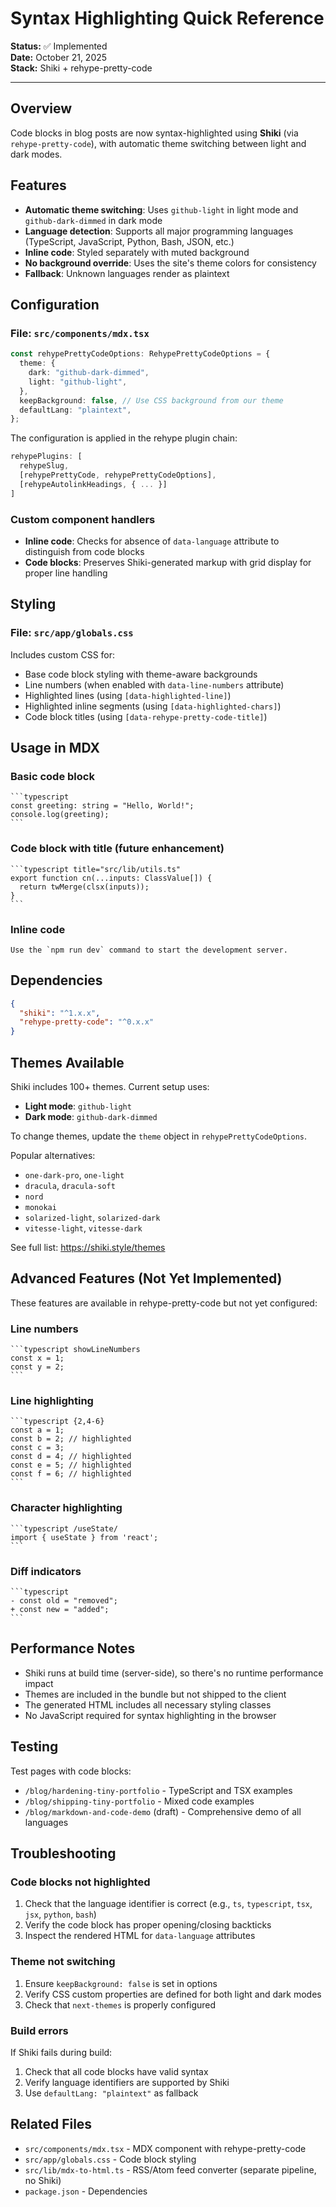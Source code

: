 # Syntax Highlighting Quick Reference

**Status:** ✅ Implemented  
**Date:** October 21, 2025  
**Stack:** Shiki + rehype-pretty-code

---

## Overview

Code blocks in blog posts are now syntax-highlighted using **Shiki** (via `rehype-pretty-code`), with automatic theme switching between light and dark modes.

## Features

- **Automatic theme switching**: Uses `github-light` in light mode and `github-dark-dimmed` in dark mode
- **Language detection**: Supports all major programming languages (TypeScript, JavaScript, Python, Bash, JSON, etc.)
- **Inline code**: Styled separately with muted background
- **No background override**: Uses the site's theme colors for consistency
- **Fallback**: Unknown languages render as plaintext

## Configuration

### File: `src/components/mdx.tsx`

```typescript
const rehypePrettyCodeOptions: RehypePrettyCodeOptions = {
  theme: {
    dark: "github-dark-dimmed",
    light: "github-light",
  },
  keepBackground: false, // Use CSS background from our theme
  defaultLang: "plaintext",
};
```

The configuration is applied in the rehype plugin chain:

```typescript
rehypePlugins: [
  rehypeSlug,
  [rehypePrettyCode, rehypePrettyCodeOptions],
  [rehypeAutolinkHeadings, { ... }]
]
```

### Custom component handlers

- **Inline code**: Checks for absence of `data-language` attribute to distinguish from code blocks
- **Code blocks**: Preserves Shiki-generated markup with grid display for proper line handling

## Styling

### File: `src/app/globals.css`

Includes custom CSS for:
- Base code block styling with theme-aware backgrounds
- Line numbers (when enabled with `data-line-numbers` attribute)
- Highlighted lines (using `[data-highlighted-line]`)
- Highlighted inline segments (using `[data-highlighted-chars]`)
- Code block titles (using `[data-rehype-pretty-code-title]`)

## Usage in MDX

### Basic code block

````mdx
```typescript
const greeting: string = "Hello, World!";
console.log(greeting);
```
````

### Code block with title (future enhancement)

````mdx
```typescript title="src/lib/utils.ts"
export function cn(...inputs: ClassValue[]) {
  return twMerge(clsx(inputs));
}
```
````

### Inline code

```mdx
Use the `npm run dev` command to start the development server.
```

## Dependencies

```json
{
  "shiki": "^1.x.x",
  "rehype-pretty-code": "^0.x.x"
}
```

## Themes Available

Shiki includes 100+ themes. Current setup uses:
- **Light mode**: `github-light`
- **Dark mode**: `github-dark-dimmed`

To change themes, update the `theme` object in `rehypePrettyCodeOptions`.

Popular alternatives:
- `one-dark-pro`, `one-light`
- `dracula`, `dracula-soft`
- `nord`
- `monokai`
- `solarized-light`, `solarized-dark`
- `vitesse-light`, `vitesse-dark`

See full list: https://shiki.style/themes

## Advanced Features (Not Yet Implemented)

These features are available in rehype-pretty-code but not yet configured:

### Line numbers

````mdx
```typescript showLineNumbers
const x = 1;
const y = 2;
```
````

### Line highlighting

````mdx
```typescript {2,4-6}
const a = 1;
const b = 2; // highlighted
const c = 3;
const d = 4; // highlighted
const e = 5; // highlighted
const f = 6; // highlighted
```
````

### Character highlighting

````mdx
```typescript /useState/
import { useState } from 'react';
```
````

### Diff indicators

````mdx
```typescript
- const old = "removed";
+ const new = "added";
```
````

## Performance Notes

- Shiki runs at build time (server-side), so there's no runtime performance impact
- Themes are included in the bundle but not shipped to the client
- The generated HTML includes all necessary styling classes
- No JavaScript required for syntax highlighting in the browser

## Testing

Test pages with code blocks:
- `/blog/hardening-tiny-portfolio` - TypeScript and TSX examples
- `/blog/shipping-tiny-portfolio` - Mixed code examples
- `/blog/markdown-and-code-demo` (draft) - Comprehensive demo of all languages

## Troubleshooting

### Code blocks not highlighted

1. Check that the language identifier is correct (e.g., `ts`, `typescript`, `tsx`, `jsx`, `python`, `bash`)
2. Verify the code block has proper opening/closing backticks
3. Inspect the rendered HTML for `data-language` attributes

### Theme not switching

1. Ensure `keepBackground: false` is set in options
2. Verify CSS custom properties are defined for both light and dark modes
3. Check that `next-themes` is properly configured

### Build errors

If Shiki fails during build:
1. Check that all code blocks have valid syntax
2. Verify language identifiers are supported by Shiki
3. Use `defaultLang: "plaintext"` as fallback

## Related Files

- `src/components/mdx.tsx` - MDX component with rehype-pretty-code
- `src/app/globals.css` - Code block styling
- `src/lib/mdx-to-html.ts` - RSS/Atom feed converter (separate pipeline, no Shiki)
- `package.json` - Dependencies
